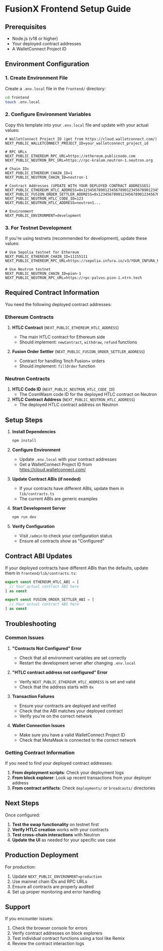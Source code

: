 # FusionX Frontend Setup Guide

## Prerequisites

- Node.js (v18 or higher)
- Your deployed contract addresses
- A WalletConnect Project ID

## Environment Configuration

### 1. Create Environment File

Create a `.env.local` file in the `frontend/` directory:

```bash
cd frontend
touch .env.local
```

### 2. Configure Environment Variables

Copy this template into your `.env.local` file and update with your actual values:

```env
# WalletConnect Project ID (get from https://cloud.walletconnect.com/)
NEXT_PUBLIC_WALLETCONNECT_PROJECT_ID=your_walletconnect_project_id

# RPC URLs
NEXT_PUBLIC_ETHEREUM_RPC_URL=https://ethereum.publicnode.com
NEXT_PUBLIC_NEUTRON_RPC_URL=https://rpc-kralum.neutron-1.neutron.org

# Chain IDs
NEXT_PUBLIC_ETHEREUM_CHAIN_ID=1
NEXT_PUBLIC_NEUTRON_CHAIN_ID=neutron-1

# Contract Addresses (UPDATE WITH YOUR DEPLOYED CONTRACT ADDRESSES)
NEXT_PUBLIC_ETHEREUM_HTLC_ADDRESS=0x1234567890123456789012345678901234567890
NEXT_PUBLIC_FUSION_ORDER_SETTLER_ADDRESS=0x1234567890123456789012345678901234567890
NEXT_PUBLIC_NEUTRON_HTLC_CODE_ID=123
NEXT_PUBLIC_NEUTRON_HTLC_ADDRESS=neutron1...

# Environment
NEXT_PUBLIC_ENVIRONMENT=development
```

### 3. For Testnet Development

If you're using testnets (recommended for development), update these values:

```env
# Use Sepolia testnet for Ethereum
NEXT_PUBLIC_ETHEREUM_CHAIN_ID=11155111
NEXT_PUBLIC_ETHEREUM_RPC_URL=https://sepolia.infura.io/v3/YOUR_INFURA_KEY

# Use Neutron testnet
NEXT_PUBLIC_NEUTRON_CHAIN_ID=pion-1
NEXT_PUBLIC_NEUTRON_RPC_URL=https://rpc-palvus.pion-1.ntrn.tech
```

## Required Contract Information

You need the following deployed contract addresses:

### Ethereum Contracts
1. **HTLC Contract** (`NEXT_PUBLIC_ETHEREUM_HTLC_ADDRESS`)
   - The main HTLC contract for Ethereum side
   - Should implement: `newContract`, `withdraw`, `refund` functions

2. **Fusion Order Settler** (`NEXT_PUBLIC_FUSION_ORDER_SETTLER_ADDRESS`)
   - Contract for handling 1inch Fusion+ orders
   - Should implement: `fillOrder` function

### Neutron Contracts
1. **HTLC Code ID** (`NEXT_PUBLIC_NEUTRON_HTLC_CODE_ID`)
   - The CosmWasm code ID for the deployed HTLC contract on Neutron
2. **HTLC Contract Address** (`NEXT_PUBLIC_NEUTRON_HTLC_ADDRESS`)
   - The deployed HTLC contract address on Neutron

## Setup Steps

1. **Install Dependencies**
   ```bash
   npm install
   ```

2. **Configure Environment**
   - Update `.env.local` with your contract addresses
   - Get a WalletConnect Project ID from https://cloud.walletconnect.com/

3. **Update Contract ABIs (if needed)**
   - If your contracts have different ABIs, update them in `lib/contracts.ts`
   - The current ABIs are generic examples

4. **Start Development Server**
   ```bash
   npm run dev
   ```

5. **Verify Configuration**
   - Visit `/admin` to check your configuration status
   - Ensure all contracts show as "Configured"

## Contract ABI Updates

If your deployed contracts have different ABIs than the defaults, update them in `frontend/lib/contracts.ts`:

```typescript
export const ETHEREUM_HTLC_ABI = [
  // Your actual contract ABI here
] as const

export const FUSION_ORDER_SETTLER_ABI = [
  // Your actual contract ABI here
] as const
```

## Troubleshooting

### Common Issues

1. **"Contracts Not Configured" Error**
   - Check that all environment variables are set correctly
   - Restart the development server after changing `.env.local`

2. **"HTLC contract address not configured" Error**
   - Verify `NEXT_PUBLIC_ETHEREUM_HTLC_ADDRESS` is set and valid
   - Check that the address starts with `0x`

3. **Transaction Failures**
   - Ensure your contracts are deployed and verified
   - Check that the ABI matches your deployed contract
   - Verify you're on the correct network

4. **Wallet Connection Issues**
   - Make sure you have a valid WalletConnect Project ID
   - Check that MetaMask is connected to the correct network

### Getting Contract Information

If you need to find your deployed contract addresses:

1. **From deployment scripts**: Check your deployment logs
2. **From block explorer**: Look up recent transactions from your deployer address
3. **From contract artifacts**: Check `deployments/` or `broadcasts/` directories

## Next Steps

Once configured:

1. **Test the swap functionality** on testnet first
2. **Verify HTLC creation** works with your contracts
3. **Test cross-chain interactions** with Neutron
4. **Update the UI** as needed for your specific use case

## Production Deployment

For production:

1. Update `NEXT_PUBLIC_ENVIRONMENT=production`
2. Use mainnet chain IDs and RPC URLs
3. Ensure all contracts are properly audited
4. Set up proper monitoring and error handling

## Support

If you encounter issues:

1. Check the browser console for errors
2. Verify contract addresses on block explorers
3. Test individual contract functions using a tool like Remix
4. Review the contract interaction logs 